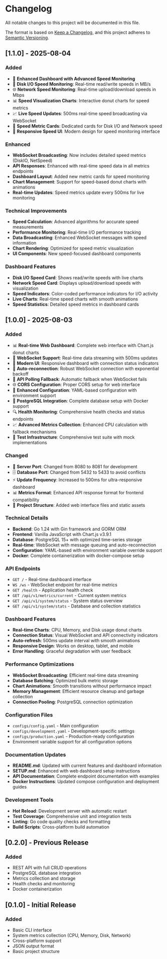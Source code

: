 # Changelog

All notable changes to this project will be documented in this file.

The format is based on [Keep a Changelog](https://keepachangelog.com/en/1.0.0/),
and this project adheres to [Semantic Versioning](https://semver.org/spec/v2.0.0.html).

## [1.1.0] - 2025-08-04

### Added
- 🚀 **Enhanced Dashboard with Advanced Speed Monitoring**
- 💾 **Disk I/O Speed Monitoring**: Real-time read/write speeds in MB/s
- 🌐 **Network Speed Monitoring**: Real-time upload/download speeds in Mbps
- 📊 **Speed Visualization Charts**: Interactive donut charts for speed metrics
- 📈 **Live Speed Updates**: 500ms real-time speed broadcasting via WebSocket
- 🎯 **Speed Metric Cards**: Dedicated cards for Disk I/O and Network speed
- 📱 **Responsive Speed UI**: Modern design for speed monitoring interface

### Enhanced
- **WebSocket Broadcasting**: Now includes detailed speed metrics (DiskIO, NetSpeed)
- **API Responses**: Enhanced with real-time speed data in all metrics endpoints
- **Dashboard Layout**: Added new metric cards for speed monitoring
- **Chart Management**: Support for speed-based donut charts with animations
- **Real-time Updates**: Speed metrics update every 500ms for live monitoring

### Technical Improvements
- **Speed Calculation**: Advanced algorithms for accurate speed measurements
- **Performance Monitoring**: Real-time I/O performance tracking
- **Data Broadcasting**: Enhanced WebSocket messages with speed information
- **Chart Rendering**: Optimized for speed metric visualization
- **UI Components**: New speed-focused dashboard components

### Dashboard Features
- **Disk I/O Speed Card**: Shows read/write speeds with live charts
- **Network Speed Card**: Displays upload/download speeds with visualization
- **Speed Indicators**: Color-coded performance indicators for I/O activity
- **Live Charts**: Real-time speed charts with smooth animations
- **Speed Statistics**: Detailed speed metrics in dashboard cards

## [1.0.0] - 2025-08-03

### Added
- 📊 **Real-time Web Dashboard**: Complete web interface with Chart.js donut charts
- 🔌 **WebSocket Support**: Real-time data streaming with 500ms updates
- 🎨 **Modern UI**: Responsive dashboard with connection status indicators
- 🔄 **Auto-reconnection**: Robust WebSocket connection with exponential backoff
- 📡 **API Polling Fallback**: Automatic fallback when WebSocket fails
- 🌐 **CORS Configuration**: Proper CORS setup for web interface
- 📝 **Enhanced Configuration**: YAML-based configuration with environment support
- 🐳 **PostgreSQL Integration**: Complete database setup with Docker support
- 🔍 **Health Monitoring**: Comprehensive health checks and status endpoints
- 📈 **Advanced Metrics Collection**: Enhanced CPU calculation with fallback mechanisms
- 🧪 **Test Infrastructure**: Comprehensive test suite with mock implementations

### Changed
- 🔧 **Server Port**: Changed from 8080 to 8081 for development
- 🗄️ **Database Port**: Changed from 5432 to 5433 to avoid conflicts
- ⚡ **Update Frequency**: Increased to 500ms for ultra-responsive dashboard
- 📊 **Metrics Format**: Enhanced API response format for frontend compatibility
- 🎯 **Project Structure**: Added web interface files and static assets

### Technical Details
- **Backend**: Go 1.24 with Gin framework and GORM ORM
- **Frontend**: Vanilla JavaScript with Chart.js v3.9.1
- **Database**: PostgreSQL 15+ with optimized time-series storage
- **Real-time**: WebSocket with message queuing and auto-reconnection
- **Configuration**: YAML-based with environment variable override support
- **Docker**: Complete containerization with docker-compose setup

### API Endpoints
- `GET /` - Real-time dashboard interface
- `WS /ws` - WebSocket endpoint for real-time metrics
- `GET /health` - Application health check
- `GET /api/v1/metrics/current` - Current system metrics
- `GET /api/v1/system/status` - System status overview
- `GET /api/v1/system/stats` - Database and collection statistics

### Dashboard Features
- **Real-time Charts**: CPU, Memory, and Disk usage donut charts
- **Connection Status**: Visual WebSocket and API connectivity indicators
- **Auto-refresh**: 500ms update interval with smooth animations
- **Responsive Design**: Works on desktop, tablet, and mobile
- **Error Handling**: Graceful degradation with user feedback

### Performance Optimizations
- **WebSocket Broadcasting**: Efficient real-time data streaming
- **Database Batching**: Optimized bulk metric storage
- **Chart Animations**: Smooth transitions without performance impact
- **Memory Management**: Efficient resource cleanup and garbage collection
- **Connection Pooling**: PostgreSQL connection optimization

### Configuration Files
- `configs/config.yaml` - Main configuration
- `configs/development.yaml` - Development-specific settings
- `configs/production.yaml` - Production-ready configuration
- Environment variable support for all configuration options

### Documentation Updates
- **README.md**: Updated with current features and dashboard information
- **SETUP.md**: Enhanced with web dashboard setup instructions
- **API Documentation**: Complete endpoint documentation with examples
- **Docker Instructions**: Updated compose configuration and deployment guides

### Development Tools
- **Hot Reload**: Development server with automatic restart
- **Test Coverage**: Comprehensive unit and integration tests
- **Linting**: Go code quality checks and formatting
- **Build Scripts**: Cross-platform build automation

## [0.2.0] - Previous Release

### Added
- REST API with full CRUD operations
- PostgreSQL database integration
- Metrics collection and storage
- Health checks and monitoring
- Docker containerization

## [0.1.0] - Initial Release

### Added
- Basic CLI interface
- System metrics collection (CPU, Memory, Disk, Network)
- Cross-platform support
- JSON output format
- Basic project structure
